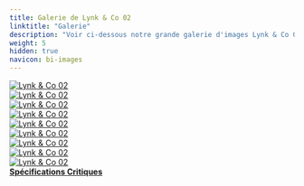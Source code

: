 ```yaml
---
title: Galerie de Lynk & Co 02
linktitle: "Galerie"
description: "Voir ci-dessous notre grande galerie d'images Lynk & Co 02. Cliquez sur les images pour des versions haute résolution."
weight: 5
hidden: true
navicon: bi-images
---
```

<!-- markdownlint-disable MD033 -->
<div class="row" id ="my-gallery">
	<div class="pswp-grid-item col-6 col-md-4">
		<a href="https://media.evkx.net/multimedia/models/lynk_and_co/02/02/details_1.jpg"
data-pswp-src="https://media.evkx.net/multimedia/models/lynk_and_co/02/02/details_1.jpg"
data-pswp-width="1920"
data-pswp-height="1920" 
target="_blank">
			<img src="https://media.evkx.net/multimedia/models/lynk_and_co/02/02/details_1_xst.jpg" alt="Lynk & Co 02" class="img-fluid " />
		</a>
	</div>
	<div class="pswp-grid-item col-6 col-md-4">
		<a href="https://media.evkx.net/multimedia/models/lynk_and_co/02/02/exterior_1.jpg"
data-pswp-src="https://media.evkx.net/multimedia/models/lynk_and_co/02/02/exterior_1.jpg"
data-pswp-width="3000"
data-pswp-height="2250" 
target="_blank">
			<img src="https://media.evkx.net/multimedia/models/lynk_and_co/02/02/exterior_1_xst.jpg" alt="Lynk & Co 02" class="img-fluid " />
		</a>
	</div>
	<div class="pswp-grid-item col-6 col-md-4">
		<a href="https://media.evkx.net/multimedia/models/lynk_and_co/02/02/exterior_2.jpg"
data-pswp-src="https://media.evkx.net/multimedia/models/lynk_and_co/02/02/exterior_2.jpg"
data-pswp-width="3000"
data-pswp-height="3000" 
target="_blank">
			<img src="https://media.evkx.net/multimedia/models/lynk_and_co/02/02/exterior_2_xst.jpg" alt="Lynk & Co 02" class="img-fluid " />
		</a>
	</div>
	<div class="pswp-grid-item col-6 col-md-4">
		<a href="https://media.evkx.net/multimedia/models/lynk_and_co/02/02/exterior_3.jpg"
data-pswp-src="https://media.evkx.net/multimedia/models/lynk_and_co/02/02/exterior_3.jpg"
data-pswp-width="3000"
data-pswp-height="2250" 
target="_blank">
			<img src="https://media.evkx.net/multimedia/models/lynk_and_co/02/02/exterior_3_xst.jpg" alt="Lynk & Co 02" class="img-fluid " />
		</a>
	</div>
	<div class="pswp-grid-item col-6 col-md-4">
		<a href="https://media.evkx.net/multimedia/models/lynk_and_co/02/02/exterior_4.jpg"
data-pswp-src="https://media.evkx.net/multimedia/models/lynk_and_co/02/02/exterior_4.jpg"
data-pswp-width="3000"
data-pswp-height="2250" 
target="_blank">
			<img src="https://media.evkx.net/multimedia/models/lynk_and_co/02/02/exterior_4_xst.jpg" alt="Lynk & Co 02" class="img-fluid " />
		</a>
	</div>
	<div class="pswp-grid-item col-6 col-md-4">
		<a href="https://media.evkx.net/multimedia/models/lynk_and_co/02/02/frontseats_1.jpg"
data-pswp-src="https://media.evkx.net/multimedia/models/lynk_and_co/02/02/frontseats_1.jpg"
data-pswp-width="1920"
data-pswp-height="1920" 
target="_blank">
			<img src="https://media.evkx.net/multimedia/models/lynk_and_co/02/02/frontseats_1_xst.jpg" alt="Lynk & Co 02" class="img-fluid " />
		</a>
	</div>
	<div class="pswp-grid-item col-6 col-md-4">
		<a href="https://media.evkx.net/multimedia/models/lynk_and_co/02/02/headlights_1.jpg"
data-pswp-src="https://media.evkx.net/multimedia/models/lynk_and_co/02/02/headlights_1.jpg"
data-pswp-width="3000"
data-pswp-height="2250" 
target="_blank">
			<img src="https://media.evkx.net/multimedia/models/lynk_and_co/02/02/headlights_1_xst.jpg" alt="Lynk & Co 02" class="img-fluid " />
		</a>
	</div>
	<div class="pswp-grid-item col-6 col-md-4">
		<a href="https://media.evkx.net/multimedia/models/lynk_and_co/02/02/main_1.jpg"
data-pswp-src="https://media.evkx.net/multimedia/models/lynk_and_co/02/02/main_1.jpg"
data-pswp-width="3000"
data-pswp-height="2250" 
target="_blank">
			<img src="https://media.evkx.net/multimedia/models/lynk_and_co/02/02/main_1_xst.jpg" alt="Lynk & Co 02" class="img-fluid " />
		</a>
	</div>
	<div class="pswp-grid-item col-6 col-md-4">
		<a href="https://media.evkx.net/multimedia/models/lynk_and_co/02/02/screens_1.jpg"
data-pswp-src="https://media.evkx.net/multimedia/models/lynk_and_co/02/02/screens_1.jpg"
data-pswp-width="1920"
data-pswp-height="1920" 
target="_blank">
			<img src="https://media.evkx.net/multimedia/models/lynk_and_co/02/02/screens_1_xst.jpg" alt="Lynk & Co 02" class="img-fluid " />
		</a>
	</div>
</div>
<script type="module">
  import PhotoSwipeLightbox from '/js/photoswipe-lightbox.esm.js';
    const lightbox = new PhotoSwipeLightbox({
       gallery: '#my-gallery',
        children: 'a',
        pswpModule: () => import('/js/photoswipe.esm.js')
    });
lightbox.init();
</script>
<div class="mt-3 mb-3">
<a href="../specifications/" class="text-decoration-none text-black">
<strong><i class="bi-arrow-left"></i> Spécifications </strong>
</a>
<a href="../reviews/" class="text-decoration-none text-black float-end">
<strong>Critiques <i class="bi-arrow-right"></i></strong>
</a>
</div>
